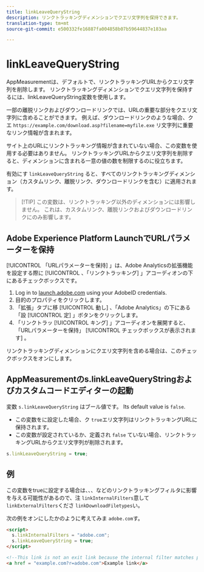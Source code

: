 ```yaml
---
title: linkLeaveQueryString
description: リンクトラッキングディメンションでクエリ文字列を保持できます。
translation-type: tm+mt
source-git-commit: e500332fe16887fa004858b07b59644837e183aa

---
```



# linkLeaveQueryString

AppMeasurementは、デフォルトで、リンクトラッキングURLからクエリ文字列を削除します。 リンクトラッキングディメンションでクエリ文字列を保持するには、linkLeaveQueryString変数を使用します。

一部の離脱リンクおよびダウンロードリンクでは、URLの重要な部分をクエリ文字列に含めることができます。 例えば、ダウンロードリンクのような場合、クエ `https://example.com/download.asp?filename=myfile.exe` リ文字列に重要なリンク情報が含まれます。

サイト上のURLにリンクトラッキング情報が含まれていない場合、この変数を使用する必要はありません。 リンクトラッキングURLからクエリ文字列を削除すると、ディメンションに含まれる一意の値の数を制限するのに役立ちます。

有効にす `linkLeaveQueryString` ると、すべてのリンクトラッキングディメンション（カスタムリンク、離脱リンク、ダウンロードリンクを含む）に適用されます。

> [!TIP] この変数は、リンクトラッキング以外のディメンションには影響しません。 これは、カスタムリンク、離脱リンクおよびダウンロードリンクにのみ影響します。

## Adobe Experience Platform LaunchでURLパラメーターを保持

[!UICONTROL 「URLパラメーターを保持] 」は、Adobe Analyticsの拡張機能を設定する際に [!UICONTROL 、「リンクトラッキング] 」アコーディオンの下にあるチェックボックスです。

1. Log in to [launch.adobe.com](https://launch.adobe.com) using your AdobeID credentials.
2. 目的のプロパティをクリックします。
3. 「拡張」タブに移 [!UICONTROL 動し] 、「Adobe Analytics」の下にある「設 [!UICONTROL 定] 」ボタンをクリックします。
4. 「リンクトラッ [!UICONTROL キング] 」アコーディオンを展開すると、「URLパラメーターを保持」 [!UICONTROL チェックボックスが表示されます] 。

リンクトラッキングディメンションにクエリ文字列を含める場合は、このチェックボックスをオンにします。

## AppMeasurementのs.linkLeaveQueryStringおよびカスタムコードエディターの起動

変数 `s.linkLeaveQueryString` はブール値です。 Its default value is `false`.

* この変数をに設定した場合、ク `true`エリ文字列はリンクトラッキングURLに保持されます。
* この変数が設定されているか、定義され `false` ていない場合、リンクトラッキングURLからクエリ文字列が削除されます。

```js
s.linkLeaveQueryString = true;
```

## 例

この変数をtrueに設定する場合は、、、などのリンクトラッキングフィルタに影響を与える可能性があるので、注 `linkInternalFilters`意して `linkExternalFilters`くださ `linkDownloadFiletypes`い。

次の例をオンにしたかのように考えてみま `adobe.com`す。

```html
<script>
  s.linkInternalFilters = "adobe.com";
  s.linkLeaveQueryString = true;
</script>

<!--This link is not an exit link because the internal filter matches part of the query string -->
<a href = "example.com?r=adobe.com">Example link</a>
```
